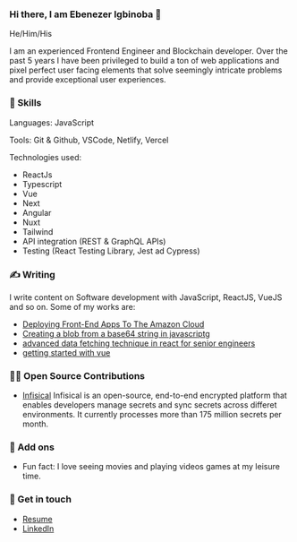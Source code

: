 ### Hi there, I am Ebenezer Igbinoba 👋

He/Him/His

I am an experienced Frontend Engineer and Blockchain developer. Over the past 5 years I have been privileged to build a ton of web applications and pixel perfect user facing elements that solve seemingly intricate problems and provide exceptional user experiences.

### 📌 Skills
Languages: JavaScript

Tools: Git & Github, VSCode, Netlify, Vercel

Technologies used:
- ReactJs
- Typescript
- Vue
- Next
- Angular
- Nuxt
- Tailwind
- API integration (REST & GraphQL APIs)
- Testing (React Testing Library, Jest ad Cypress)

### ✍️ Writing
I write content on Software development with JavaScript, ReactJS,  VueJS and so on. Some of my works are:

- [Deploying Front-End Apps To The Amazon Cloud](https://blog.openreplay.com/deploying-front-end-apps-to-the-amazon-cloud/)
- [Creating a blob from a base64 string in javascriptg](https://igbinobaebenezer.hashnode.dev/creating-a-blob-from-a-base64-string-in-javascript)
- [advanced data fetching technique in react for senior engineers](https://igbinobaebenezer.hashnode.dev/advanced-data-fetching-technique-in-react-for-senior-engineers)
- [getting started with vue](https://igbinobaebenezer.hashnode.dev/getting-started-with-vue)


### 👨‍💻 Open Source Contributions
- [Infisical](https://github.com/Infisical/infisical) Infisical is an open-source, end-to-end encrypted platform that enables developers manage secrets and sync secrets across differet environments. It currently processes more than 175 million secrets per month.

### 🔎 Add ons
- Fun fact: I love seeing movies and playing videos games at my leisure time.

### 📲 Get in touch
- [Resume](https://docs.google.com/document/d/1TJPFmCwvrzdeLQ0-Rtaj4C4F5udSbvSFpWohpj5FUS0/edit?usp=sharing)
- [LinkedIn](https://www.linkedin.com/in/ebenezer-igbinoba/)
